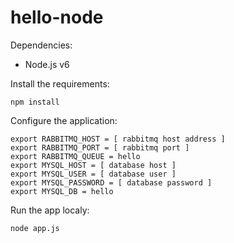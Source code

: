 # hello-node

Dependencies:

* Node.js v6

Install the requirements:

```
npm install
```

Configure the application:

```
export RABBITMQ_HOST = [ rabbitmq host address ]
export RABBITMQ_PORT = [ rabbitmq port ]
export RABBITMQ_QUEUE = hello
export MYSQL_HOST = [ database host ]
export MYSQL_USER = [ database user ]
export MYSQL_PASSWORD = [ database password ]
export MYSQL_DB = hello
```

Run the app localy:

```
node app.js
```
